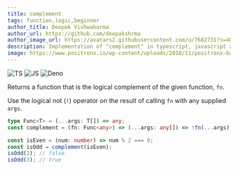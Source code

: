 ```yaml
---
title: complement
tags: function,logic,beginner
author_title: Deepak Vishwakarma
author_url: https://github.com/deepakshrma
author_image_url: https://avatars2.githubusercontent.com/u/7682731?s=400
description: Implementation of "complement" in typescript, javascript and deno.
image: https://www.positronx.io/wp-content/uploads/2018/11/positronx-banner-1152-1.jpg
---
```


![TS](https://img.shields.io/badge/supports-typescript-blue.svg?style=flat-square)
![JS](https://img.shields.io/badge/supports-javascript-yellow.svg?style=flat-square)
![Deno](https://img.shields.io/badge/supports-deno-green.svg?style=flat-square)

Returns a function that is the logical complement of the given function, `fn`.

Use the logical not (`!`) operator on the result of calling `fn` with any supplied `args`.

```ts title="typescript"
type Func<T> = (...args: T[]) => any;
const complement = (fn: Func<any>) => (...args: any[]) => !fn(...args);
```

```ts title="typescript"
const isEven = (num: number) => num % 2 === 0;
const isOdd = complement(isEven);
isOdd(2); // false
isOdd(3); // true
```
